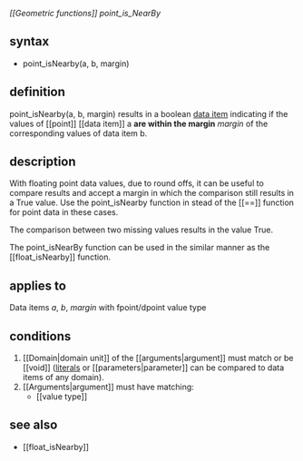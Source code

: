 *[[Geometric functions]] point_is_NearBy*

## syntax
- point_isNearby(a, b, margin)

## definition
point_isNearby(a, b, margin) results in a boolean [data item](https://github.com/ObjectVision/GeoDMS/wiki/data_item) indicating if the values of [[point]] [[data item]] a <B>are within the margin</B> *margin* of the corresponding values of data item b.

## description

With floating point data values, due to round offs, it can be useful to compare results and accept a margin in which the comparison still results in a True value. Use the point_isNearby function in stead of the [[==]] function for point data in these cases.

The comparison between two missing values results in the value True.

The point_isNearBy function can be used in the similar manner as the [[float_isNearby]] function.

## applies to

Data items *a*, *b*, *margin* with fpoint/dpoint value type

## conditions

1. [[Domain|domain unit]] of the [[arguments|argument]] must match or be [[void]] ([literals](https://en.wikipedia.org/wiki/Literal_(computer_programming)%7Cliterals) or [[parameters|parameter]] can be compared to data items of any domain).
2. [[Arguments|argument]] must have matching:
   - [[value type]]

## see also
- [[float_isNearby]]